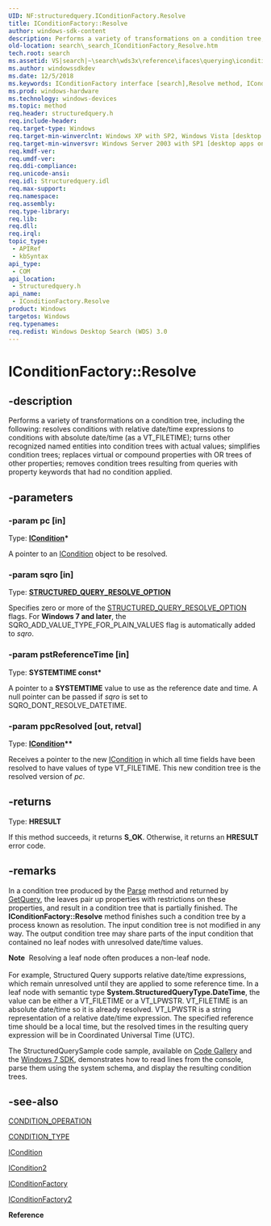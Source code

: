 ```yaml
---
UID: NF:structuredquery.IConditionFactory.Resolve
title: IConditionFactory::Resolve
author: windows-sdk-content
description: Performs a variety of transformations on a condition tree, including the following:\_resolves conditions with relative date/time expressions to conditions with absolute date/time (as a VT_FILETIME); turns other recognized named entities into condition trees with actual values; simplifies condition trees; replaces virtual or compound properties with OR trees of other properties; removes condition trees resulting from queries with property keywords that had no condition applied.
old-location: search\_search_IConditionFactory_Resolve.htm
tech.root: search
ms.assetid: VS|search|~\search\wds3x\reference\ifaces\querying\iconditionfactory\resolve.htm
ms.author: windowssdkdev
ms.date: 12/5/2018
ms.keywords: IConditionFactory interface [search],Resolve method, IConditionFactory.Resolve, IConditionFactory::Resolve, Resolve, Resolve method [search], Resolve method [search],IConditionFactory interface, _search_IConditionFactory_Resolve, search._search_IConditionFactory_Resolve, structuredquery/IConditionFactory::Resolve
ms.prod: windows-hardware
ms.technology: windows-devices
ms.topic: method
req.header: structuredquery.h
req.include-header: 
req.target-type: Windows
req.target-min-winverclnt: Windows XP with SP2, Windows Vista [desktop apps only]
req.target-min-winversvr: Windows Server 2003 with SP1 [desktop apps only]
req.kmdf-ver: 
req.umdf-ver: 
req.ddi-compliance: 
req.unicode-ansi: 
req.idl: Structuredquery.idl
req.max-support: 
req.namespace: 
req.assembly: 
req.type-library: 
req.lib: 
req.dll: 
req.irql: 
topic_type:
 - APIRef
 - kbSyntax
api_type:
 - COM
api_location:
 - Structuredquery.h
api_name:
 - IConditionFactory.Resolve
product: Windows
targetos: Windows
req.typenames: 
req.redist: Windows Desktop Search (WDS) 3.0
---
```


# IConditionFactory::Resolve


## -description


Performs a variety of transformations on a condition tree, including the following: resolves conditions with relative date/time expressions to conditions with absolute date/time (as a VT_FILETIME); turns other recognized named entities into condition trees with actual values; simplifies condition trees; replaces virtual or compound properties with OR trees of other properties; removes condition trees resulting from queries with property keywords that had no condition applied.


## -parameters




### -param pc [in]

Type: <b><a href="https://msdn.microsoft.com/en-us/library/Bb231395(v=VS.85).aspx">ICondition</a>*</b>

A pointer to an <a href="https://msdn.microsoft.com/en-us/library/Bb231395(v=VS.85).aspx">ICondition</a> object to be resolved.


### -param sqro [in]

Type: <b><a href="https://msdn.microsoft.com/en-us/library/Dd797951(v=VS.85).aspx">STRUCTURED_QUERY_RESOLVE_OPTION</a></b>

Specifies zero or more of the <a href="https://msdn.microsoft.com/en-us/library/Dd797951(v=VS.85).aspx">STRUCTURED_QUERY_RESOLVE_OPTION</a> flags. For <b>Windows 7 and later</b>, the SQRO_ADD_VALUE_TYPE_FOR_PLAIN_VALUES flag is automatically added to <i>sqro</i>.


### -param pstReferenceTime [in]

Type: <b>SYSTEMTIME const*</b>

A pointer to a <b>SYSTEMTIME</b> value to use as the reference date and time. A null pointer can be passed if <i>sqro</i> is set to SQRO_DONT_RESOLVE_DATETIME.


### -param ppcResolved [out, retval]

Type: <b><a href="https://msdn.microsoft.com/en-us/library/Bb231395(v=VS.85).aspx">ICondition</a>**</b>

Receives a pointer to the new <a href="https://msdn.microsoft.com/en-us/library/Bb231395(v=VS.85).aspx">ICondition</a> in which all time fields have been resolved to have values of type VT_FILETIME. This new condition tree is the resolved version of <i>pc</i>.


## -returns



Type: <b>HRESULT</b>

If this method succeeds, it returns <b xmlns:loc="http://microsoft.com/wdcml/l10n">S_OK</b>. Otherwise, it returns an <b xmlns:loc="http://microsoft.com/wdcml/l10n">HRESULT</b> error code.




## -remarks



In a condition tree produced by the <a href="https://msdn.microsoft.com/en-us/library/Bb231354(v=VS.85).aspx">Parse</a> method and returned by <a href="https://msdn.microsoft.com/en-us/library/Bb231345(v=VS.85).aspx">GetQuery</a>, the leaves pair up properties with restrictions on these properties, and result in a condition tree that is partially finished. The <b>IConditionFactory::Resolve</b> method finishes such a condition tree by a process known as resolution. The input condition tree is not modified in any way. The output condition tree may share parts of the input condition that contained no leaf nodes with unresolved date/time values.

<div class="alert"><b>Note</b>  Resolving a leaf node often produces a non-leaf node.</div>
<div> </div>
For example, Structured Query supports relative date/time expressions, which remain unresolved until they are applied to some reference time. In a leaf node with semantic type <b>System.StructuredQueryType.DateTime</b>, the value can be either a VT_FILETIME or a VT_LPWSTR. VT_FILETIME is an absolute date/time so it is already resolved. VT_LPWSTR is a string representation of a relative date/time expression. The specified reference time should be a local time, but the resolved times in the resulting query expression will be in Coordinated Universal Time (UTC).

The StructuredQuerySample code sample, available on <a href="http://go.microsoft.com/fwlink/p/?linkid=155654">Code Gallery</a> and the <a href="http://go.microsoft.com/fwlink/p/?linkid=129787">Windows 7 SDK</a>, demonstrates how to read lines from the console, parse them using the system schema, and display the resulting condition trees.




## -see-also




<a href="https://msdn.microsoft.com/en-us/library/Aa965691(v=VS.85).aspx">CONDITION_OPERATION</a>



<a href="https://msdn.microsoft.com/en-us/library/Aa965692(v=VS.85).aspx">CONDITION_TYPE</a>



<a href="https://msdn.microsoft.com/en-us/library/Bb231395(v=VS.85).aspx">ICondition</a>



<a href="https://msdn.microsoft.com/en-us/library/Dd742811(v=VS.85).aspx">ICondition2</a>



<a href="https://msdn.microsoft.com/en-us/library/Bb231383(v=VS.85).aspx">IConditionFactory</a>



<a href="https://msdn.microsoft.com/en-us/library/Dd742799(v=VS.85).aspx">IConditionFactory2</a>



<b>Reference</b>
 

 

